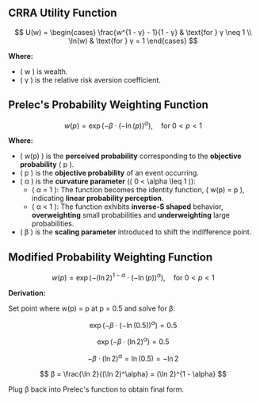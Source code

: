 ## CRRA Utility Function

$$
U(w) =
\begin{cases} 
\frac{w^{1 - γ} - 1}{1 - γ} & \text{for } γ \neq 1 \\
\ln(w) & \text{for } γ = 1
\end{cases}
$$

**Where:**
- \( w \) is wealth.
- \( γ \) is the relative risk aversion coefficient.

## Prelec's Probability Weighting Function

$$
w(p) = \exp\left(-β \cdot \left(-\ln(p)\right)^\alpha\right), \quad \text{for } 0 < p < 1
$$

**Where:**
- \( w(p) \) is the **perceived probability** corresponding to the **objective probability** \( p \).
- \( p \) is the **objective probability** of an event occurring.
- \( α \) is the **curvature parameter** (\( 0 < \alpha \leq 1 \)):
  - \( α = 1 \): The function becomes the identity function, \( w(p) = p \), indicating **linear probability perception**.
  - \( α < 1 \): The function exhibits **inverse-S shaped** behavior, **overweighting** small probabilities and **underweighting** large probabilities.
- \( β \) is the **scaling parameter** introduced to shift the indifference point.
 
## Modified Probability Weighting Function

$$
w(p) = \exp\left(-(\ln 2)^{1 - \alpha} \cdot \left(-\ln(p)\right)^\alpha\right), \quad \text{for } 0 < p < 1
$$
  
**Derivation:**

Set point where w(p) = p at p = 0.5 and solve for β:

  $$
  \exp\left(-β \cdot \left(-\ln(0.5)\right)^\alpha\right) = 0.5
  $$

  $$
  \exp\left(-β \cdot (\ln 2)^\alpha\right) = 0.5
  $$

  $$
  -β \cdot (\ln 2)^\alpha = \ln(0.5) = -\ln 2
  $$

  $$
  β = \frac{\ln 2}{(\ln 2)^\alpha} = (\ln 2)^{1 - \alpha}
  $$
  
Plug β back into Prelec's function to obtain final form.

